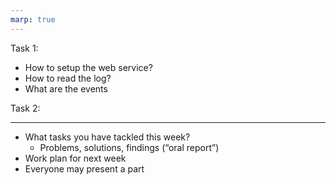 ```yaml
---
marp: true
---
```


Task 1:
+ How to setup the web service?
+ How to read the log?
+ What are the events

Task 2:

---

+ What tasks you have tackled this week?
    + Problems, solutions, findings (“oral report”)
+ Work plan for next week
+ Everyone may present a part